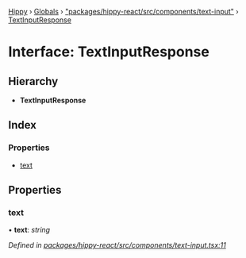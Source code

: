 [Hippy](../README.md) › [Globals](../globals.md) › ["packages/hippy-react/src/components/text-input"](../modules/_packages_hippy_react_src_components_text_input_.md) › [TextInputResponse](_packages_hippy_react_src_components_text_input_.textinputresponse.md)

# Interface: TextInputResponse

## Hierarchy

* **TextInputResponse**

## Index

### Properties

* [text](_packages_hippy_react_src_components_text_input_.textinputresponse.md#text)

## Properties

###  text

• **text**: *string*

*Defined in [packages/hippy-react/src/components/text-input.tsx:11](https://github.com/jeromehan/Hippy/blob/6216275/packages/hippy-react/src/components/text-input.tsx#L11)*
